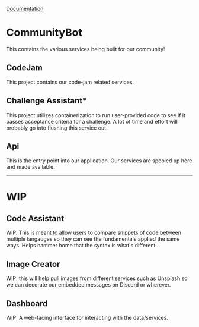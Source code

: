 [Documentation](Docs/TOC.md)

# CommunityBot

This contains the various services being built for our community!

## CodeJam
This project contains our code-jam related services. 

## Challenge Assistant*
This project utilizes containerization to run user-provided code to see if it passes acceptance criteria for a challenge. A lot of time and effort will probably go
into flushing this service out.

## Api
This is the entry point into our application. Our services are spooled up here and made available.


-----

# WIP

## Code Assistant
WIP. This is meant to allow users to compare snippets of code between multiple langauges so they can see the fundamentals applied the same ways. 
Helps hammer home that the syntax is what's different...

## Image Creator
WIP: this will help pull images from different services such as Unsplash so we can decorate our embedded messages on Discord or wherever.

## Dashboard
WIP: A web-facing interface for interacting with the data/services. 
